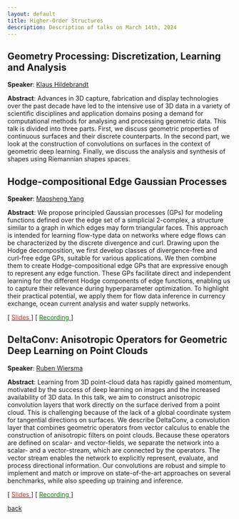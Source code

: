 ```yaml
---
layout: default
title: Higher-Order Structures
description: Description of talks on March 14th, 2024
---
```


## Geometry Processing: Discretization, Learning and Analysis

**Speaker**: [Klaus Hildebrandt](https://graphics.tudelft.nl/~klaus/)

**Abstract**: Advances in 3D capture, fabrication and display technologies over the past decade have led to the intensive use of 3D data in a variety of scientific disciplines and application domains posing a demand for computational methods for analysing and processing geometric data. This talk is divided into three parts. First, we discuss geometric properties of continuous surfaces and their discrete counterparts. In the second part, we look at the construction of convolutions on surfaces in the context of geometric deep learning. Finally, we discuss the analysis and synthesis of shapes using Riemannian shapes spaces.

## Hodge-compositional Edge Gaussian Processes

**Speaker**: [Maosheng Yang](https://scholar.google.dk/citations?user=-ka_yNQAAAAJ&hl=en)

**Abstract**: We propose principled Gaussian processes (GPs) for modeling functions defined over the edge set of a simplicial 2-complex, a structure similar to a graph in which edges may form triangular faces. This approach is intended for learning flow-type data on networks where edge flows can be characterized by the discrete divergence and curl. Drawing upon the Hodge decomposition, we first develop classes of divergence-free and curl-free edge GPs, suitable for various applications. We then combine them to create Hodge-compositional edge GPs that are expressive enough to represent any edge function. These GPs facilitate direct and independent learning for the different Hodge components of edge functions, enabling us to capture their relevance during hyperparameter optimization. To highlight their practical potential, we apply them for flow data inference in currency exchange, ocean current analysis and water supply networks.

[ [<span style="color:#D22B2B">Slides</span>
](../slides/20240314_yang.pdf) ] [ [<span style="color:green">Recording</span>
](https://www.youtube.com/watch?v=qzuViV-Qk88&ab_channel=Elvinisufi) ]


## DeltaConv: Anisotropic Operators for Geometric Deep Learning on Point Clouds

**Speaker**: [Ruben Wiersma](https://rubenwiersma.nl/)

**Abstract**: Learning from 3D point-cloud data has rapidly gained momentum, motivated by the success of deep learning on images and the increased availability of 3D data. In this talk, we aim to construct anisotropic convolution layers that work directly on the surface derived from a point cloud. This is challenging because of the lack of a global coordinate system for tangential directions on surfaces. We describe DeltaConv, a convolution layer that combines geometric operators from vector calculus to enable the construction of anisotropic filters on point clouds. Because these operators are defined on scalar- and vector-fields, we separate the network into a scalar- and a vector-stream, which are connected by the operators. The vector stream enables the network to explicitly represent, evaluate, and process directional information. Our convolutions are robust and simple to implement and match or improve on state-of-the-art approaches on several benchmarks, while also speeding up training and inference.

[ [<span style="color:#D22B2B">Slides</span>
](../slides/20240314_wiersma.pdf) ] [ [<span style="color:green">Recording</span>
](https://www.youtube.com/watch?v=r8uGsmRQO8M&list=PLdzxeAZte_YvxvSCBiQyDdyO8muNHWnLr&index=8&ab_channel=Elvinisufi) ]


[back](../index.md#march-14th-2024-higher-order-structures)
